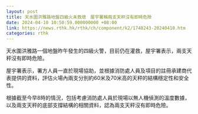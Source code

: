 ```yaml
---
layout: post
title: 天水圍洪雅路地盤四級火未救熄　屋宇署稱兩支天秤沒有即時危險
date: 2024-04-10 10:50:59.000000000 +08:00
link: https://news.rthk.hk/rthk/ch/component/k2/1748243-20240410.htm
categories: rthk
---
```


天水圍洪雅路一個地盤昨午發生的四級火警，目前仍在灌救，屋宇署表示，兩支天秤沒有即時危險。

屋宇署表示，署方人員一直於現場協助，並根據消防處人員及項目的註冊承建商代表提供的資料，評估火場內兩支分別約60米及70米高的天秤的結構穩定性和安全性。

根據截至今早8時的情況，包括考慮消防處人員於現場以無人機偵測的溫度數據，以及兩支天秤的底部支撐結構的相關資料，認為兩支天秤沒有即時危險。
